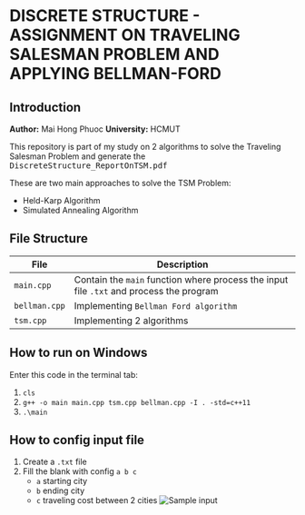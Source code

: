 # DISCRETE STRUCTURE - ASSIGNMENT ON TRAVELING SALESMAN PROBLEM AND APPLYING BELLMAN-FORD

## Introduction
**Author:** Mai Hong Phuoc
**University:** HCMUT


This repository is part of my study on 2 algorithms to solve the Traveling Salesman Problem and generate the <kbd>DiscreteStructure_ReportOnTSM.pdf</kbd>


These are two main approaches to solve the TSM Problem:
- Held-Karp Algorithm
- Simulated Annealing Algorithm
## File Structure
| File | Description |
|------|-------------|
|`main.cpp`| Contain the `main` function where process the input file `.txt` and process the program|
|`bellman.cpp`| Implementing `Bellman Ford algorithm`|
|`tsm.cpp`| Implementing 2 algorithms|

## How to run on Windows ##
Enter this code in the terminal tab:
1. `cls`
2. `g++ -o main main.cpp tsm.cpp bellman.cpp -I . -std=c++11`
3. `.\main`


## How to config input file ##
1. Create a `.txt` file
2. Fill the blank with config `a b c`
   - `a` starting city
   - `b` ending city
   - `c` traveling cost between 2 cities
    ![Sample input]()
